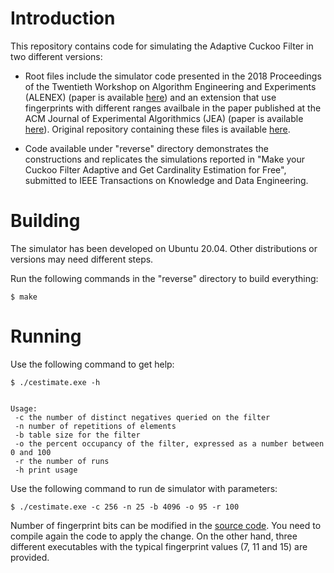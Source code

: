 # Introduction

This repository contains code for simulating the Adaptive Cuckoo Filter in two different versions: 

- Root files include the simulator code presented in the 2018 Proceedings of the Twentieth Workshop on Algorithm Engineering and Experiments (ALENEX) (paper is available [here](https://epubs.siam.org/doi/pdf/10.1137/1.9781611975055.4)) and an extension that use fingerprints with different ranges availbale in the paper published at the ACM Journal of Experimental Algorithmics (JEA) (paper is available [here](https://dl.acm.org/doi/pdf/10.1145/3339504)). Original repository containing these files is available [here](https://github.com/pontarelli/ACF).

- Code available under "reverse" directory demonstrates the constructions and replicates the simulations reported in "Make your Cuckoo Filter Adaptive and Get Cardinality Estimation for Free", submitted to IEEE Transactions on Knowledge and Data Engineering.

# Building

The simulator has been developed on Ubuntu 20.04. Other distributions or versions may need different steps.

Run the following commands in the "reverse" directory to build everything:

```
$ make
```

# Running

Use the following command to get help:

```
$ ./cestimate.exe -h


Usage:
 -c the number of distinct negatives queried on the filter
 -n number of repetitions of elements
 -b table size for the filter
 -o the percent occupancy of the filter, expressed as a number between 0 and 100
 -r the number of runs
 -h print usage
```

Use the following command to run de simulator with parameters:

```
$ ./cestimate.exe -c 256 -n 25 -b 4096 -o 95 -r 100
```

Number of fingerprint bits can be modified in the [source code](https://github.com/aalonsog/ACF/blob/cestimate/reverse/cestimate.cpp#L39). You need to compile again the code to apply the change. On the other hand, three different executables with the typical fingerprint values (7, 11 and 15) are provided.
    
